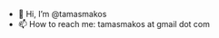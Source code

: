 - 👋 Hi, I’m @tamasmakos
- 📫 How to reach me: tamasmakos at gmail dot com

<!---
tamasmakos/tamasmakos is a ✨ special ✨ repository because its `README.md` (this file) appears on your GitHub profile.
You can click the Preview link to take a look at your changes.
--->

